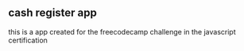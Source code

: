 ## cash register app










this is a app created for the freecodecamp challenge in the javascript certification
